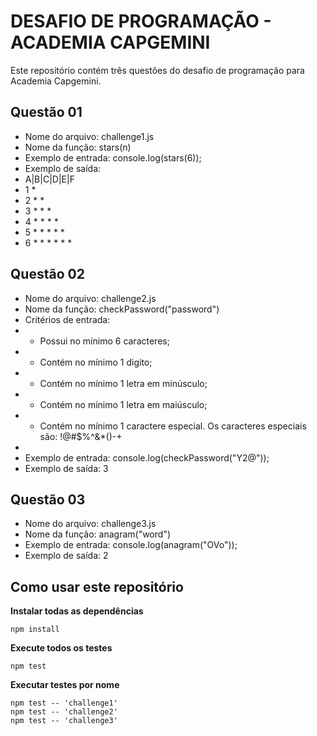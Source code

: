 # DESAFIO DE PROGRAMAÇÃO - ACADEMIA CAPGEMINI

Este repositório contém três questões do desafio de programação para Academia Capgemini.


## Questão 01

- Nome do arquivo: challenge1.js
- Nome da função: stars(n)
- Exemplo de entrada: console.log(stars(6));
- Exemplo de saída:
-   A|B|C|D|E|F
- 1           *
- 2         * *
- 3       * * *
- 4     * * * *
- 5   * * * * *
- 6 * * * * * *


## Questão 02

- Nome do arquivo: challenge2.js
- Nome da função: checkPassword("password")
- Critérios de entrada:
-   * Possui no mínimo 6 caracteres;
-   * Contém no mínimo 1 digito;
-   * Contém no mínimo 1 letra em minúsculo;
-   * Contém no mínimo 1 letra em maiúsculo;
-   * Contém no mínimo 1 caractere especial. Os caracteres especiais são: !@#$%^&*()-+
- 
- Exemplo de entrada: console.log(checkPassword("Y2@"));
- Exemplo de saída: 3


## Questão 03

- Nome do arquivo: challenge3.js
- Nome da função: anagram("word")
- Exemplo de entrada: console.log(anagram("OVo"));
- Exemplo de saída: 2

## Como usar este repositório

**Instalar todas as dependências**
```
npm install
```

**Execute todos os testes**
```
npm test
```

**Executar testes por nome**
```
npm test -- 'challenge1'
npm test -- 'challenge2'
npm test -- 'challenge3'
```
